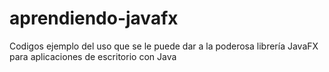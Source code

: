 # aprendiendo-javafx
Codigos ejemplo del uso que se le puede dar a la poderosa librería JavaFX para aplicaciones de escritorio con Java
